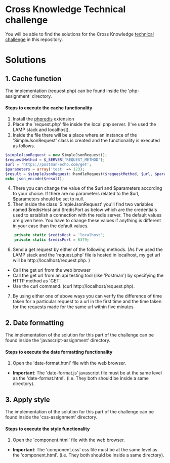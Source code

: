 
# Cross Knowledge Technical challenge

You will be able to find the solutions for the Cross Knowledge [technical challenge](https://gist.github.com/pxotox/e6f2190685d70f91a2439c9f5b5b482e) in this repository.

# Solutions

## 1. Cache function
The implementation (request.php) can be found inside the 'php-assignment' directory.
#### Steps to execute the cache functionality
1. Install the [phpredis](https://github.com/phpredis/phpredis) extension
2. Place the 'request.php' file inside the local php server. (I've used the LAMP stack and localhost).
3. Inside the file there will be a place where an instance of the 'SimpleJsonRequest' class is created and the functionality is executed as follows.
```php
$simpleJsonRequest = new SimpleJsonRequest();
$requestMethod = $_SERVER['REQUEST_METHOD'];
$url = 'https://postman-echo.com/get';
$parameters = array('test' => 123);
$result = $simpleJsonRequest::handleRequest($requestMethod, $url, $parameters);
echo json_encode($result);
```
4. There you can change the value of the $url and $parameters according to your choice. If there are no parameters related to the $url, $parameters should be set to null.
5. Then inside the class 'SimpleJsonRequest' you'll find two variables named $redisHost and $redisPort as below which are the credentials used to establish a connection with the redis server. The default values are given here. You have to change these values if anything is different in your case than the default values. 

```php
    private static $redisHost = 'localhost';
    private static $redisPort = 6379;
```
6. Send a get request by either of the following methods. (As I've used the LAMP stack and the 'request.php' file is hosted in localhost, my get url will be http://localhost/request.php. ) 
- Call the get url from the web browser
- Call the get url from an api testing tool (like 'Postman') by specifying the HTTP method as 'GET'.
- Use the curl command. (curl http://localhost/request.php).

7. By using either one of above ways you can verify the difference of time taken for a particular request to a url in the first time and the time taken for the requests made for the same url within five minutes
## 2. Date formatting
The implementation of the solution for this part of the challenge can be found inside the 'javascript-assignment' directory.

#### Steps to execute the date formatting functionality
1. Open the 'date-format.html' file with the web browser.
- **Important**: The 'date-format.js' javascript file must be at the same level as the 'date-format.html'. (i.e. They both should be inside a same directory).

## 3. Apply style
The implementation of the solution for this part of the challenge can be found inside the 'css-assignment' directory.

#### Steps to execute the style functionality
1. Open the 'component.html' file with the web browser.
- **Important**: The 'component.css' css file must be at the same level as the 'component.html'. (i.e. They both should be inside a same directory).
